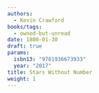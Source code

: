 ```yaml
---
authors:
  - Kevin Crawford
books/tags:
  - owned-but-unread
date: 1800-01-30
draft: true
params:
  isbn13: "9781936673933"
  year: "2017"
title: Stars Without Number
weight: 1
---
```


<!--more-->

